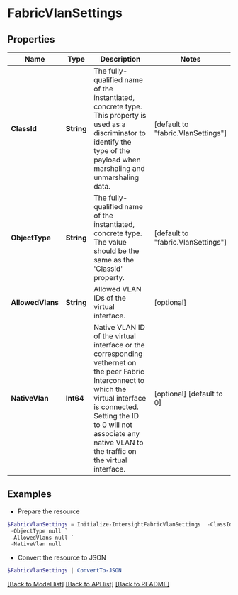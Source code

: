 # FabricVlanSettings
## Properties

Name | Type | Description | Notes
------------ | ------------- | ------------- | -------------
**ClassId** | **String** | The fully-qualified name of the instantiated, concrete type. This property is used as a discriminator to identify the type of the payload when marshaling and unmarshaling data. | [default to "fabric.VlanSettings"]
**ObjectType** | **String** | The fully-qualified name of the instantiated, concrete type. The value should be the same as the &#39;ClassId&#39; property. | [default to "fabric.VlanSettings"]
**AllowedVlans** | **String** | Allowed VLAN IDs of the virtual interface. | [optional] 
**NativeVlan** | **Int64** | Native VLAN ID of the virtual interface or the corresponding vethernet on the peer Fabric Interconnect to which the virtual interface is connected. Setting the ID to 0 will not associate any native VLAN to the traffic on the virtual interface. | [optional] [default to 0]

## Examples

- Prepare the resource
```powershell
$FabricVlanSettings = Initialize-IntersightFabricVlanSettings  -ClassId null `
 -ObjectType null `
 -AllowedVlans null `
 -NativeVlan null
```

- Convert the resource to JSON
```powershell
$FabricVlanSettings | ConvertTo-JSON
```

[[Back to Model list]](../README.md#documentation-for-models) [[Back to API list]](../README.md#documentation-for-api-endpoints) [[Back to README]](../README.md)


